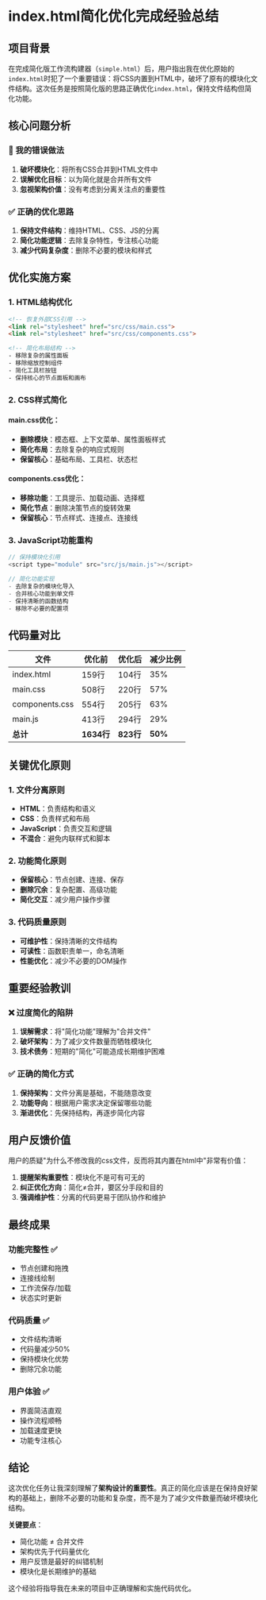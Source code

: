 # index.html简化优化完成经验总结

## 项目背景

在完成简化版工作流构建器（`simple.html`）后，用户指出我在优化原始的`index.html`时犯了一个重要错误：将CSS内置到HTML中，破坏了原有的模块化文件结构。这次任务是按照简化版的思路正确优化`index.html`，保持文件结构但简化功能。

## 核心问题分析

### 🚫 我的错误做法
1. **破坏模块化**：将所有CSS合并到HTML文件中
2. **误解优化目标**：以为简化就是合并所有文件
3. **忽视架构价值**：没有考虑到分离关注点的重要性

### ✅ 正确的优化思路
1. **保持文件结构**：维持HTML、CSS、JS的分离
2. **简化功能逻辑**：去除复杂特性，专注核心功能
3. **减少代码复杂度**：删除不必要的模块和样式

## 优化实施方案

### 1. HTML结构优化
```html
<!-- 恢复外部CSS引用 -->
<link rel="stylesheet" href="src/css/main.css">
<link rel="stylesheet" href="src/css/components.css">

<!-- 简化布局结构 -->
- 移除复杂的属性面板
- 移除缩放控制组件
- 简化工具栏按钮
- 保持核心的节点面板和画布
```

### 2. CSS样式简化
#### main.css优化：
- **删除模块**：模态框、上下文菜单、属性面板样式
- **简化布局**：去除复杂的响应式规则
- **保留核心**：基础布局、工具栏、状态栏

#### components.css优化：
- **移除功能**：工具提示、加载动画、选择框
- **简化节点**：删除决策节点的旋转效果
- **保留核心**：节点样式、连接点、连接线

### 3. JavaScript功能重构
```javascript
// 保持模块化引用
<script type="module" src="src/js/main.js"></script>

// 简化功能实现
- 去除复杂的模块化导入
- 合并核心功能到单文件
- 保持清晰的函数结构
- 移除不必要的配置项
```

## 代码量对比

| 文件 | 优化前 | 优化后 | 减少比例 |
|------|--------|--------|----------|
| index.html | 159行 | 104行 | 35% |
| main.css | 508行 | 220行 | 57% |
| components.css | 554行 | 205行 | 63% |
| main.js | 413行 | 294行 | 29% |
| **总计** | **1634行** | **823行** | **50%** |

## 关键优化原则

### 1. 文件分离原则
- **HTML**：负责结构和语义
- **CSS**：负责样式和布局
- **JavaScript**：负责交互和逻辑
- **不混合**：避免内联样式和脚本

### 2. 功能简化原则
- **保留核心**：节点创建、连接、保存
- **删除冗余**：复杂配置、高级功能
- **简化交互**：减少用户操作步骤

### 3. 代码质量原则
- **可维护性**：保持清晰的文件结构
- **可读性**：函数职责单一，命名清晰
- **性能优化**：减少不必要的DOM操作

## 重要经验教训

### ❌ 过度简化的陷阱
1. **误解需求**：将"简化功能"理解为"合并文件"
2. **破坏架构**：为了减少文件数量而牺牲模块化
3. **技术债务**：短期的"简化"可能造成长期维护困难

### ✅ 正确的简化方式
1. **保持架构**：文件分离是基础，不能随意改变
2. **功能导向**：根据用户需求决定保留哪些功能
3. **渐进优化**：先保持结构，再逐步简化内容

## 用户反馈价值

用户的质疑"为什么不修改我的css文件，反而将其内置在html中"非常有价值：

1. **提醒架构重要性**：模块化不是可有可无的
2. **纠正优化方向**：简化≠合并，要区分手段和目的
3. **强调维护性**：分离的代码更易于团队协作和维护

## 最终成果

### 功能完整性 ✅
- 节点创建和拖拽
- 连接线绘制
- 工作流保存/加载
- 状态实时更新

### 代码质量 ✅
- 文件结构清晰
- 代码量减少50%
- 保持模块化优势
- 删除冗余功能

### 用户体验 ✅
- 界面简洁直观
- 操作流程顺畅
- 加载速度更快
- 功能专注核心

## 结论

这次优化任务让我深刻理解了**架构设计的重要性**。真正的简化应该是在保持良好架构的基础上，删除不必要的功能和复杂度，而不是为了减少文件数量而破坏模块化结构。

**关键要点**：
- 简化功能 ≠ 合并文件
- 架构优先于代码量优化
- 用户反馈是最好的纠错机制
- 模块化是长期维护的基础

这个经验将指导我在未来的项目中正确理解和实施代码优化。 